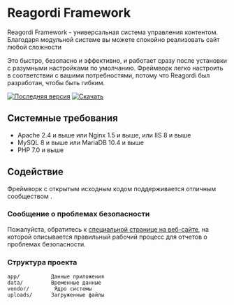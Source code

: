 # Reagordi Framework
Reagordi Framework - универсальная система управления контентом. Благодаря модульной системе вы можете спокойно реализовать сайт любой сложности

Это быстро, безопасно и эффективно, и работает сразу после установки с разумными настройками по умолчанию. Фреймворк легко настроить в соответствии с вашими потребностями, потому что Reagordi был разработан, чтобы быть гибким.

[![Последняя версия](https://img.shields.io/badge/version-1.0.0-blueviolet)](https://reagordi.com/downloands.html)
[![Скачать](https://img.shields.io/badge/downloads-12%20Mb-success)](https://reagordi.com/downloands.html)

## Системные требования
* Apache 2.4 и выше или Nginx 1.5 и выше, или IIS 8 и выше
* MySQL 8 и выше или MariaDB 10.4 и выше
* PHP 7.0 и выше


## Содействие
Фреймворк с открытым исходным кодом поддерживается отличным сообществом .

### Сообщение о проблемах безопасности
Пожалуйста, обратитесь к [специальной странице на веб-сайте](https://support.reagordi.com/), на которой описывается правильный рабочий процесс для отчетов о проблемах безопасности.

### Структура проекта
```
app/          Данные приложения
data/         Временные данные
vendor/        Ядро системы
uploads/      Загруженные файлы
```
